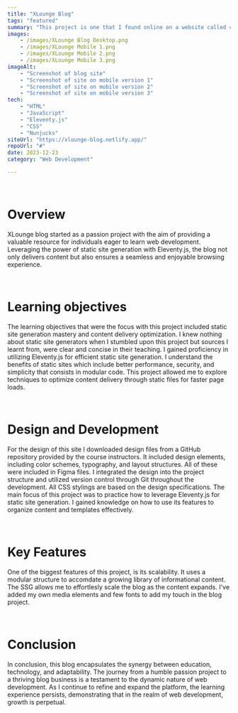 ```yaml
---
title: "XLounge Blog"
tags: "featured"
summary: "This project is one that I found online on a website called codementor.io. It is meant for aspiring web developers to attempt it and practice their skills. It uses a static site generator called 11ty. It is a project I decided to take serious and scale it up to a registered blog business."
images: 
    - /images/XLounge Blog Desktop.png
    - /images/XLounge Mobile 1.png
    - /images/XLounge Mobile 2.png
    - /images/XLounge Mobile 3.png
imageAlt: 
    - "Screenshot of blog site"
    - "Screenshot of site on mobile version 1"
    - "Screenshot of site on mobile version 2"
    - "Screenshot of site on mobile version 3"
tech: 
    - "HTML"
    - "JavaScript"
    - "Eleventy.js"
    - "CSS"
    - "Nunjucks"
siteUrl: "https://xlounge-blog.netlify.app/"
repoUrl: "#"
date: 2023-12-23
category: "Web Development"

--- 
```


<br>
<h1>Overview</h1>
<p> XLounge blog started as a passion project with the aim of providing a valuable resource for individuals eager to learn web development. Leveraging the power of static site generation with Eleventy.js, the blog not only delivers content but also ensures a seamless and enjoyable browsing experience.</p>
<br>
<h1> Learning <span>objectives</span></h1>
<p>The learning objectives that were the focus with this project included static site generation mastery and content delivery optimization. I knew nothing about static site generators when I stumbled upon this project but sources I learnt from, were clear and concise in their teaching. I gained proficiency in utilizing Eleventy.js for efficient static site generation. I understand the benefits of static sites which include better performance, security, and simplicity that consists in modular code. This project allowed me to explore techniques to optimize content delivery through static files for faster page loads.
</p>
<br>
<h1> Design and <span>Development</span></h1>
<p>For the design of this site I downloaded design files from a GitHub repository provided by the course instructors. It included design elements, including color schemes, typography, and layout structures. All of these were included in Figma files. I integrated the design into the project structure and utilized version control through Git throughout the development. All CSS stylings are based on the design specifications. The main focus of this project was to practice how to leverage Eleventy.js for static site generation. I gained knowledge on how to use its features to organize content and templates effectively.</p>
<br>
<h1>Key <span>Features</span></h1>
<p>One of the biggest features of this project, is its scalability. It uses a modular structure to accomdate a growing library of informational content. The SSG allows me to effortlesly scale the blog as the content expands. I've added my own media elements and few fonts to add my touch in the blog project. </p>
<br>
<h1>Conclusion</h1>
<p>In conclusion, this blog encapsulates the synergy between education, technology, and adaptability. The journey from a humble passion project to a thriving blog business is a testament to the dynamic nature of web development. As I continue to refine and expand the platform, the learning experience persists, demonstrating that in the realm of web development, growth is perpetual.</p>
<br>